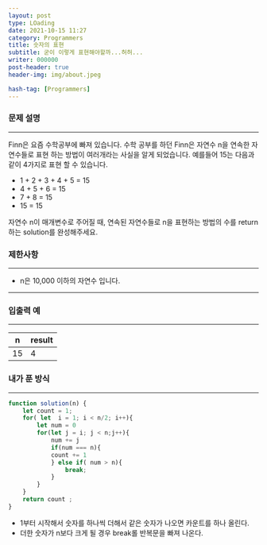 ```yaml
---
layout: post
type: LOading
date: 2021-10-15 11:27
category: Programmers
title: 숫자의 표현
subtitle: 굳이 이렇게 표현해야할까...허허...
writer: 000000
post-header: true
header-img: img/about.jpeg

hash-tag: [Programmers]
---
```




### **문제 설명**

------

Finn은 요즘 수학공부에 빠져 있습니다. 수학 공부를 하던 Finn은 자연수 n을 연속한 자연수들로 표현 하는 방법이 여러개라는 사실을 알게 되었습니다. 예를들어 15는 다음과 같이 4가지로 표현 할 수 있습니다.

- 1 + 2 + 3 + 4 + 5 = 15
- 4 + 5 + 6 = 15
- 7 + 8 = 15
- 15 = 15

자연수 n이 매개변수로 주어질 때, 연속된 자연수들로 n을 표현하는 방법의 수를 return하는 solution를 완성해주세요.

### 제한사항

------

- n은 10,000 이하의 자연수 입니다.

------

### 입출력 예

------

| n    | result |
| ---- | ------ |
| 15   | 4      |



### 내가 푼 방식

------

```jsx
function solution(n) {
    let count = 1;
    for( let  i = 1; i < n/2; i++){
        let num = 0
        for(let j = i; j < n;j++){
            num += j
            if(num === n){
            count += 1
            } else if( num > n){
                break;
            }
        }
    }
    return count ;
}
```

- 1부터 시작해서 숫자를 하나씩 더해서 같은 숫자가 나오면 카운트를 하나 올린다.
- 더한 숫자가 n보다 크게 될 경우 break롤 반복문을 빠져 나온다.

